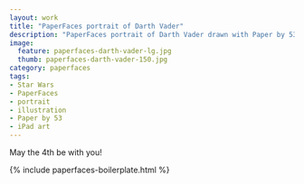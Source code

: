 ```yaml
---
layout: work
title: "PaperFaces portrait of Darth Vader"
description: "PaperFaces portrait of Darth Vader drawn with Paper by 53 on an iPad."
image: 
  feature: paperfaces-darth-vader-lg.jpg
  thumb: paperfaces-darth-vader-150.jpg
category: paperfaces
tags: 
- Star Wars
- PaperFaces
- portrait
- illustration
- Paper by 53
- iPad art
---
```


May the 4th be with you!

{% include paperfaces-boilerplate.html %}